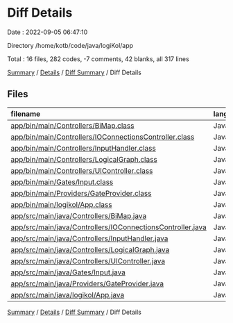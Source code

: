 # Diff Details

Date : 2022-09-05 06:47:10

Directory /home/kotb/code/java/logiKol/app

Total : 16 files,  282 codes, -7 comments, 42 blanks, all 317 lines

[Summary](results.md) / [Details](details.md) / [Diff Summary](diff.md) / Diff Details

## Files
| filename | language | code | comment | blank | total |
| :--- | :--- | ---: | ---: | ---: | ---: |
| [app/bin/main/Controllers/BiMap.class](/app/bin/main/Controllers/BiMap.class) | Java | 14 | 0 | 0 | 14 |
| [app/bin/main/Controllers/IOConnectionsController.class](/app/bin/main/Controllers/IOConnectionsController.class) | Java | -1 | 1 | 0 | 0 |
| [app/bin/main/Controllers/InputHandler.class](/app/bin/main/Controllers/InputHandler.class) | Java | 8 | 0 | 0 | 8 |
| [app/bin/main/Controllers/LogicalGraph.class](/app/bin/main/Controllers/LogicalGraph.class) | Java | 16 | 0 | 0 | 16 |
| [app/bin/main/Controllers/UIController.class](/app/bin/main/Controllers/UIController.class) | Java | 8 | 0 | 0 | 8 |
| [app/bin/main/Gates/Input.class](/app/bin/main/Gates/Input.class) | Java | 2 | 0 | 0 | 2 |
| [app/bin/main/Providers/GateProvider.class](/app/bin/main/Providers/GateProvider.class) | Java | 29 | 0 | 0 | 29 |
| [app/bin/main/logikol/App.class](/app/bin/main/logikol/App.class) | Java | 19 | 0 | 0 | 19 |
| [app/src/main/java/Controllers/BiMap.java](/app/src/main/java/Controllers/BiMap.java) | Java | 18 | 0 | 7 | 25 |
| [app/src/main/java/Controllers/IOConnectionsController.java](/app/src/main/java/Controllers/IOConnectionsController.java) | Java | 33 | 0 | 9 | 42 |
| [app/src/main/java/Controllers/InputHandler.java](/app/src/main/java/Controllers/InputHandler.java) | Java | 4 | -8 | 2 | -2 |
| [app/src/main/java/Controllers/LogicalGraph.java](/app/src/main/java/Controllers/LogicalGraph.java) | Java | 36 | 0 | 9 | 45 |
| [app/src/main/java/Controllers/UIController.java](/app/src/main/java/Controllers/UIController.java) | Java | 25 | 0 | 3 | 28 |
| [app/src/main/java/Gates/Input.java](/app/src/main/java/Gates/Input.java) | Java | 1 | 0 | -1 | 0 |
| [app/src/main/java/Providers/GateProvider.java](/app/src/main/java/Providers/GateProvider.java) | Java | 50 | 0 | 11 | 61 |
| [app/src/main/java/logikol/App.java](/app/src/main/java/logikol/App.java) | Java | 20 | 0 | 2 | 22 |

[Summary](results.md) / [Details](details.md) / [Diff Summary](diff.md) / Diff Details